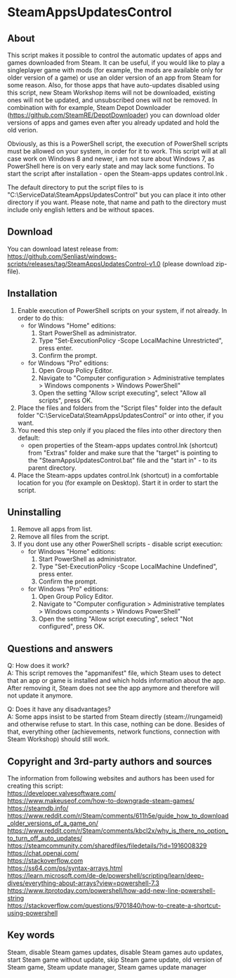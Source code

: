 # SteamAppsUpdatesControl  
## About
This script makes it possible to control the automatic updates of apps and games downloaded from Steam. It can be useful, if you would like to play a singleplayer game with mods (for example, the mods are available only for older version of a game) or use an older version of an app from Steam for some reason. Also, for those apps that have auto-updates disabled using this script, new Steam Workshop items will not be downloaded, existing ones will not be updated, and unsubscribed ones will not be removed. In combination with for example, Steam Depot Downloader (https://github.com/SteamRE/DepotDownloader) you can download older versions of apps and games even after you already updated and hold the old verion.

Obviously, as this is a PowerShell script, the execution of PowerShell scripts must be allowed on your system, in order for it to work. This script will at all case work on Windows 8 and newer, i am not sure about Windows 7, as PowerShell here is on very early state and may lack some functions. To start the script after installation - open the Steam-apps updates control.lnk .

The default directory to put the script files to is "C:\ServiceData\SteamAppsUpdatesControl" but you can place it into other directory if you want. Please note, that name and path to the directory must include only english letters and be without spaces.

## Download
You can download latest release from: https://github.com/Senliast/windows-scripts/releases/tag/SteamAppsUpdatesControl-v1.0 (please download zip-file).

## Installation
1. Enable execution of PowerShell scripts on your system, if not already. In order to do this:
   - for Windows "Home" editions:
     1. Start PowerShell as administrator.
     2. Type "Set-ExecutionPolicy -Scope LocalMachine Unrestricted", press enter.
     3. Confirm the prompt.
   - for Windows "Pro" editions:
     1. Open Group Policy Editor.
     2. Navigate to "Computer configuration > Administrative templates > Windows components > Windows PowerShell"
     3. Open the setting "Allow script executing", select "Allow all scripts", press OK.
2. Place the files and folders from the "Script files" folder into the default folder "C:\ServiceData\SteamAppsUpdatesControl\" or into other, if you want.
3. You need this step only if you placed the files into other directory then default:
   - open properties of the Steam-apps updates control.lnk (shortcut) from "Extras" folder and make sure that the "target" is pointing to the "SteamAppsUpdatesControl.bat" file and the "start in" - to its parent directory.
4. Place the Steam-apps updates control.lnk (shortcut) in a comfortable location for you (for example on Desktop). Start it in order to start the script.

## Uninstalling
1. Remove all apps from list.
2. Remove all files from the script.
3. If you dont use any other PowerShell scripts - disable script execution:
   - for Windows "Home" editions:
     1. Start PowerShell as administrator.
     2. Type "Set-ExecutionPolicy -Scope LocalMachine Undefined", press enter.
     3. Confirm the prompt.
   - for Windows "Pro" editions:
     1. Open Group Policy Editor.
     2. Navigate to "Computer configuration > Administrative templates > Windows components > Windows PowerShell"
     3. Open the setting "Allow script executing", select "Not configured", press OK.



## Questions and answers
Q: How does it work?  
A: This script removes the "appmanifest" file, which Steam uses to detect that an app or game is installed and which holds information about the app. After removing it, Steam does not see the app anymore and therefore will not update it anymore.  

Q: Does it have any disadvantages?  
A: Some apps insist to be started from Steam directly (steam://rungameid) and otherwise refuse to start. In this case, nothing can be done. Besides of that, everything other (achievements, network functions, connection with Steam Workshop) should still work.  



## Copyright and 3rd-party authors and sources
The information from following websites and authors has been used for creating this script:  
https://developer.valvesoftware.com/  
https://www.makeuseof.com/how-to-downgrade-steam-games/  
https://steamdb.info/  
https://www.reddit.com/r/Steam/comments/611h5e/guide_how_to_download_older_versions_of_a_game_on/  
https://www.reddit.com/r/Steam/comments/kbcl2x/why_is_there_no_option_to_turn_off_auto_updates/  
https://steamcommunity.com/sharedfiles/filedetails/?id=1916008329  
https://chat.openai.com/  
https://stackoverflow.com  
https://ss64.com/ps/syntax-arrays.html  
https://learn.microsoft.com/de-de/powershell/scripting/learn/deep-dives/everything-about-arrays?view=powershell-7.3  
https://www.itprotoday.com/powershell/how-add-new-line-powershell-string  
https://stackoverflow.com/questions/9701840/how-to-create-a-shortcut-using-powershell  

## Key words
Steam, disable Steam games updates, disable Steam games auto updates, start Steam game without update, skip Steam game update, old version of Steam game, Steam update manager, Steam games update manager
